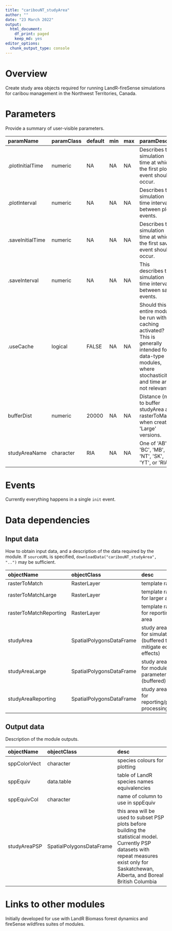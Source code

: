 ```yaml
---
title: "caribouNT_studyArea"
author: ""
date: "23 March 2022"
output:
  html_document:
    df_print: paged
    keep_md: yes
editor_options:
  chunk_output_type: console
---
```




# Overview

Create study area objects required for running LandR-fireSense simulations for caribou management in the Northwest Territories, Canada.

# Parameters

Provide a summary of user-visible parameters.


|paramName        |paramClass |default |min |max |paramDesc                                                                                                                                                |
|:----------------|:----------|:-------|:---|:---|:--------------------------------------------------------------------------------------------------------------------------------------------------------|
|.plotInitialTime |numeric    |NA      |NA  |NA  |Describes the simulation time at which the first plot event should occur.                                                                                |
|.plotInterval    |numeric    |NA      |NA  |NA  |Describes the simulation time interval between plot events.                                                                                              |
|.saveInitialTime |numeric    |NA      |NA  |NA  |Describes the simulation time at which the first save event should occur.                                                                                |
|.saveInterval    |numeric    |NA      |NA  |NA  |This describes the simulation time interval between save events.                                                                                         |
|.useCache        |logical    |FALSE   |NA  |NA  |Should this entire module be run with caching activated? This is generally intended for data-type modules, where stochasticity and time are not relevant |
|bufferDist       |numeric    |20000   |NA  |NA  |Distance (m) to buffer studyArea and rasterToMatch when creating 'Large' versions.                                                                       |
|studyAreaName    |character  |RIA     |NA  |NA  |One of 'AB', 'BC', 'MB', 'NT', 'SK', 'YT', or 'RIA'.                                                                                                     |

# Events

Currently everything happens in a single `init` event.

# Data dependencies

## Input data

How to obtain input data, and a description of the data required by the module.
If `sourceURL` is specified, `downloadData("caribouNT_studyArea", "..")` may be sufficient.


|objectName             |objectClass              |desc                                                               |sourceURL |
|:----------------------|:------------------------|:------------------------------------------------------------------|:---------|
|rasterToMatch          |RasterLayer              |template raster                                                    |NA        |
|rasterToMatchLarge     |RasterLayer              |template raster for larger area                                    |NA        |
|rasterToMatchReporting |RasterLayer              |template raster for reporting area                                 |NA        |
|studyArea              |SpatialPolygonsDataFrame |study area used for simulation (buffered to mitigate edge effects) |NA        |
|studyAreaLarge         |SpatialPolygonsDataFrame |study area used for module parameterization (buffered)             |NA        |
|studyAreaReporting     |SpatialPolygonsDataFrame |study area used for reporting/post-processing                      |NA        |

## Output data

Description of the module outputs.


|objectName   |objectClass              |desc                                                                                                                                                                                            |
|:------------|:------------------------|:-----------------------------------------------------------------------------------------------------------------------------------------------------------------------------------------------|
|sppColorVect |character                |species colours for plotting                                                                                                                                                                    |
|sppEquiv     |data.table               |table of LandR species names equivalencies                                                                                                                                                      |
|sppEquivCol  |character                |name of column to use in sppEquiv                                                                                                                                                               |
|studyAreaPSP |SpatialPolygonsDataFrame |this area will be used to subset PSP plots before building the statistical model. Currently PSP datasets with repeat measures exist only for Saskatchewan, Alberta, and Boreal British Columbia |

# Links to other modules

Initially developed for use with LandR Biomass forest dynamics and fireSense wildfires suites of modules.
